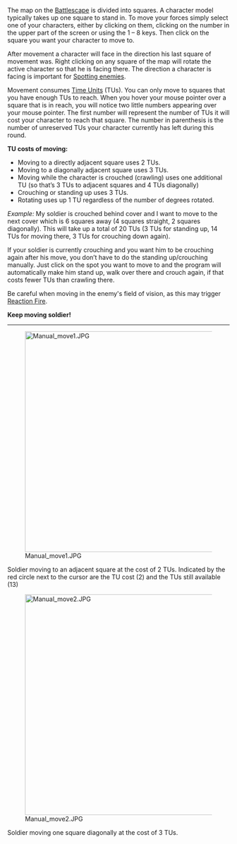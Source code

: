 The map on the [Battlescape](Manual/Singleplayer/Battlescape "wikilink")
is divided into squares. A character model typically takes up one square
to stand in. To move your forces simply select one of your characters,
either by clicking on them, clicking on the number in the upper part of
the screen or using the 1 – 8 keys. Then click on the square you want
your character to move to.

After movement a character will face in the direction his last square of
movement was. Right clicking on any square of the map will rotate the
active character so that he is facing there. The direction a character
is facing is important for [Spotting
enemies](Manual/Singleplayer/Spotting_enemies "wikilink").

Movement consumes [Time
Units](Manual/Singleplayer/Time_Units "wikilink") (TUs). You can only
move to squares that you have enough TUs to reach. When you hover your
mouse pointer over a square that is in reach, you will notice two little
numbers appearing over your mouse pointer. The first number will
represent the number of TUs it will cost your character to reach that
square. The number in parenthesis is the number of unreserved TUs your
character currently has left during this round.

**TU costs of moving:**

- Moving to a directly adjacent square uses 2 TUs.
- Moving to a diagonally adjacent square uses 3 TUs.
- Moving while the character is crouched (crawling) uses one additional
  TU (so that’s 3 TUs to adjacent squares and 4 TUs diagonally)
- Crouching or standing up uses 3 TUs.
- Rotating uses up 1 TU regardless of the number of degrees rotated.

*Example:* My soldier is crouched behind cover and I want to move to the
next cover which is 6 squares away (4 squares straight, 2 squares
diagonally). This will take up a total of 20 TUs (3 TUs for standing up,
14 TUs for moving there, 3 TUs for crouching down again).

If your soldier is currently crouching and you want him to be crouching
again after his move, you don’t have to do the standing up/crouching
manually. Just click on the spot you want to move to and the program
will automatically make him stand up, walk over there and crouch again,
if that costs fewer TUs than crawling there.

Be careful when moving in the enemy's field of vision, as this may
trigger [Reaction Fire](Manual/Singleplayer/Reaction_Fire "wikilink").

**Keep moving soldier!**

------------------------------------------------------------------------

<figure>
<img src="Manual_move1.JPG" title="Manual_move1.JPG" width="500"
alt="Manual_move1.JPG" />
<figcaption aria-hidden="true">Manual_move1.JPG</figcaption>
</figure>

Soldier moving to an adjacent square at the cost of 2 TUs. Indicated by
the red circle next to the cursor are the TU cost (2) and the TUs still
available (13)

<figure>
<img src="Manual_move2.JPG" title="Manual_move2.JPG" width="500"
alt="Manual_move2.JPG" />
<figcaption aria-hidden="true">Manual_move2.JPG</figcaption>
</figure>

Soldier moving one square diagonally at the cost of 3 TUs.